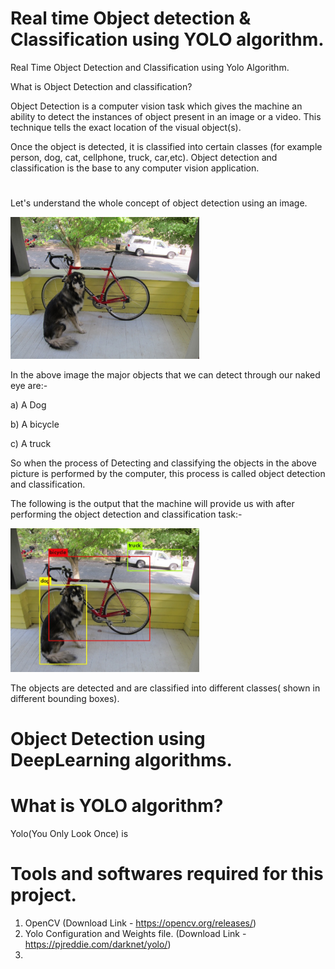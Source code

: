 # Real time Object detection & Classification using YOLO algorithm.
Real Time Object Detection and Classification using Yolo Algorithm.
 
What is Object Detection and classification?

Object Detection is a computer vision task which gives the machine an ability to detect the instances of object present in an image or a video. This technique tells the exact location of the visual object(s). 

Once the object is detected, it is classified into certain classes (for example person, dog, cat, cellphone, truck, car,etc). Object detection and classification is the base to any computer vision application. 
#

Let's understand the whole concept of object detection using an image.

<img src="image.jpg" width=60% height=50%>

In the above image the major objects that we can detect through our naked eye are:-

a) A Dog

b) A bicycle

c) A truck

So when the process of Detecting and classifying the objects in the above picture is performed by the computer, this process is called object detection and classification.

The following is the output that the machine will provide us with after performing the object detection and classification task:-

<img src="outputimage (2).png" width=60% height=50%>

The objects are detected and are classified into different classes( shown in different bounding boxes).

# Object Detection using DeepLearning algorithms.
# What is YOLO algorithm?
Yolo(You Only Look Once) is 

# Tools and softwares required for this project.

1. OpenCV (Download Link - https://opencv.org/releases/)
2. Yolo Configuration and Weights file. (Download Link - https://pjreddie.com/darknet/yolo/)
3. 



